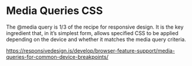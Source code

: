 # Media Queries CSS

The @media query is 1/3 of the recipe for responsive design. It is the key ingredient that, in it’s simplest form, allows specified CSS to be applied depending on the device and whether it matches the media query criteria.



https://responsivedesign.is/develop/browser-feature-support/media-queries-for-common-device-breakpoints/




